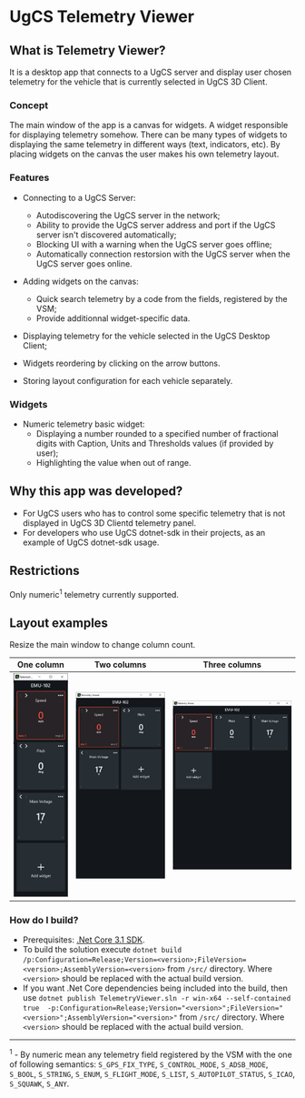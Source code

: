 # UgCS Telemetry Viewer #

## What is Telemetry Viewer?

It is a desktop app that connects to a UgCS server and display user chosen telemetry for the vehicle that is currently selected in UgCS 3D Client.

### Concept ###

The main window of the app is a canvas for widgets. A widget responsible for displaying telemetry somehow. There can be many types of widgets to displaying the same telemetry in different ways (text, indicators, etc). By placing widgets on the canvas the user makes his own telemetry layout.

### Features ###

* Connecting to a UgCS Server:
  * Autodiscovering the UgCS server in the network;
  * Ability to provide the UgCS server address and port if the UgCS server isn't discovered automatically;
  * Blocking UI with a warning when the UgCS server goes offline;
  * Automatically connection restorsion with the UgCS server when the UgCS server goes online.

* Adding widgets on the canvas:
  * Quick search telemetry by a code from the fields, registered by the VSM;
  * Provide additionnal widget-specific data.

* Displaying telemetry for the vehicle selected in the UgCS Desktop Client;
* Widgets reordering by clicking on the arrow buttons.
* Storing layout configuration for each vehicle separately.

### Widgets ###
* Numeric telemetry basic widget:
  * Displaying a number rounded to a specified number of fractional digits with Caption, Units and Thresholds values (if provided by user);
  * Highlighting the value when out of range.

## Why this app was developed?

* For UgCS users who has to control some specific telemetry that is not displayed in UgCS 3D Clientd telemetry panel.
* For developers who use UgCS dotnet-sdk in their projects, as an example of UgCS dotnet-sdk usage.  

## Restrictions

Only numeric<sup>1</sup> telemetry currently supported. 

## Layout examples
Resize the main window to change column count.

| One column | Two columns | Three columns |
|---|---|---|
| ![One column layout](assets/layout-1c.png) | ![One column layout](assets/layout-2c.png) | ![One column layout](assets/layout-3c.png) |

### How do I build? ###

* Prerequisites: [.Net Core 3.1 SDK](https://dotnet.microsoft.com/download/dotnet-core/3.1).
* To build the solution execute `dotnet build /p:Configuration=Release;Version=<version>;FileVersion=<version>;AssemblyVersion=<version>` from `/src/` directory. Where `<version>` should be replaced with the actual build version.
* If you want .Net Core dependencies being included into the build, then use `dotnet publish TelemetryViewer.sln -r win-x64 --self-contained true  -p:Configuration=Release;Version="<version>";FileVersion="<version>";AssemblyVersion="<version>"` from `/src/` directory. Where `<version>` should be replaced with the actual build version.

---
<sup>1</sup> - By numeric mean any telemetry field registered by the VSM with the one of following semantics: `S_GPS_FIX_TYPE`, `S_CONTROL_MODE`, `S_ADSB_MODE`, `S_BOOL`, `S_STRING`, `S_ENUM`, `S_FLIGHT_MODE`, `S_LIST`, `S_AUTOPILOT_STATUS`, `S_ICAO`, `S_SQUAWK`, `S_ANY`.